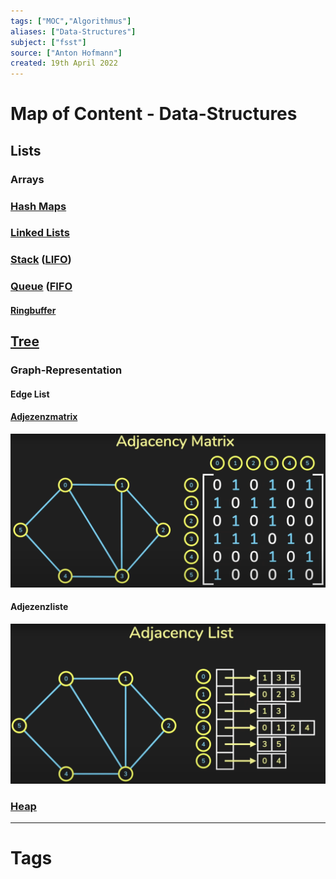 ```yaml
---
tags: ["MOC","Algorithmus"]
aliases: ["Data-Structures"]
subject: ["fsst"]
source: ["Anton Hofmann"]
created: 19th April 2022
---
```


# Map of Content - Data-Structures

## Lists

### Arrays

### [Hash Maps](Hash%20Maps.md)

### [Linked Lists](Linked%20Lists.md)

### [Stack](Stack.md) ([LIFO](Stack.md))

### [Queue](../C/Queue.md) ([FIFO](../C/Queue.md)

#### [Ringbuffer](../../Digitaltechnik/Ringbuffer.md)

## [Tree](Tree.md)

### Graph-Representation

#### Edge List

#### [Adjezenzmatrix](https://de.wikipedia.org/wiki/Adjazenzmatrix)

![adj_matrix|750](../assets/adj_matrix.png)

#### Adjezenzliste

![adj_liste|750](../assets/adj_liste.png)

### [Heap](Heap.md)

---

# Tags